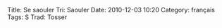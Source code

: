 Title: Se saouler
 Tri: Saouler
 Date: 2010-12-03 10:20
 Category: français
 Tags: S
 Trad: Tosser
 
